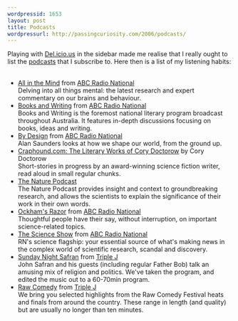 ```yaml
--- 
wordpressid: 1653
layout: post
title: Podcasts
wordpressurl: http://passingcuriosity.com/2006/podcasts/
---
```

Playing with <a href="http://del.icio.us/">Del.icio.us</a> in the sidebar made me realise that I really ought to list the <a href="http://en.wikipedia.org/wiki/Podcast">podcasts</a> that I subscribe to. Here then is a list of my listening habits:<br /><br /><ul><li><a href="http://www.abc.net.au/rn/podcast/feeds/mind.xml" class="title">All in the Mind</a> from <a href="http://www.abc.net.au/rn/">ABC Radio National</a> <br/>Delving into all things mental: the latest research and expert commentary on our brains and behaviour.</li><li><a class="title" href="http://www.abc.net.au/rn/podcast/feeds/bwriting.xml">Books and Writing</a> from <a href="http://www.abc.net.au/rn/">ABC Radio National</a> <br/> Books and Writing is the foremost national literary program broadcast throughout Australia. It features in-depth discussions focusing on books, ideas and writing.</li><li><a class="title" href="http://www.abc.net.au/rn/podcast/feeds/bdn.xml">By Design</a> from <a href="http://www.abc.net.au/rn/">ABC Radio National</a> <br/> Alan Saunders looks at how we shape our world, from the ground up.</li><li><a class="title" href="http://feeds.feedburner.com/doctorow_podcast">Craphound.com: The Literary Works of Cory Doctorow</a> by Cory Doctorow<br/>Short-stories in progress by an award-winning science fiction writer, read aloud in small regular chunks.</li><li><a class="title" href="http://www.nature.com/nature/podcast/rss/nature.xml">The Nature Podcast</a><br/>The Nature Podcast provides insight and context to groundbreaking research, and allows the scientists to explain the significance of their work in their own words.</li><li><a class="title" href="http://www.abc.net.au/rn/podcast/feeds/ockham.xml">Ockham's Razor</a> from <a href="http://www.abc.net.au/rn/">ABC Radio National</a> <br/> Thoughtful people have their say, without interruption, on important science-related topics.</li><li><a class="title" href="http://www.abc.net.au/rn/podcast/feeds/science.xml">The Science Show</a> from <a href="http://www.abc.net.au/rn/">ABC Radio National</a> <br/>RN's science flagship: your essential source of what's making news in the complex world of scientific research, scandal and discovery.</li><li><a class="title" href="http://triplej.net.au/safran/podcast/safran.xml">Sunday Night Safran</a> from <a href="http://triplej.net.au/" title="Triple J - Australia's national youth radio station">Triple J</a><br/> John Safran and his guests (including regular Father Bob) talk an amusing mix of religion and politics. We've taken the program, and edited the music out to a 60-70min program.</li><li><a class="title" href="http://www.abc.net.au/triplej/rawcomedy/podcast/podcast.xml">Raw Comedy</a> from <a href="http://triplej.net.au/" title="Triple J - Australia's national youth radio station">Triple J</a><br/> We bring you selected highlights from the Raw Comedy Festival heats and finals from around the country. These range in length (and quality) but are usually no longer than ten minutes.</li></ul>
